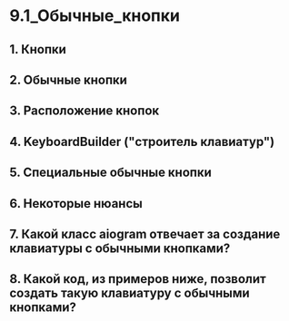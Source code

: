 # 9.1_Обычные_кнопки

## 1. Кнопки
## 2. Обычные кнопки
## 3. Расположение кнопок
## 4. KeyboardBuilder ("строитель клавиатур")
## 5. Специальные обычные кнопки
## 6. Некоторые нюансы
## 7. Какой класс aiogram отвечает за создание клавиатуры с обычными кнопками?
## 8. Какой код, из примеров ниже, позволит создать такую клавиатуру с обычными кнопками?

